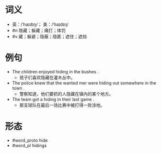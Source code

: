 # 词义
- 英：/ˈhaɪdɪŋ/； 美：/ˈhaɪdɪŋ/
- #n 隐藏；躲藏；痛打；体罚
- #v 藏；躲避；隐蔽；隐匿；遮住；遮挡
# 例句
- The children enjoyed hiding in the bushes .
	- 孩子们喜欢隐藏在灌木丛中。
- The police knew that the wanted mer were hiding out somewhere in the town .
	- 警察知道，他们要抓的人隐藏在镇内的某个地方。
- The team got a hiding in their last game .
	- 那支球队在最后一场比赛中被打得一败涂地。
# 形态
- #word_proto hide
- #word_pl hidings

